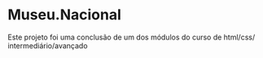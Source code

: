 # Museu.Nacional
Este projeto foi uma conclusão de um dos módulos do curso de html/css/ intermediário/avançado
